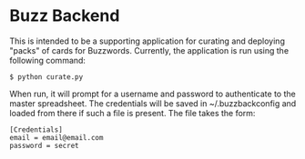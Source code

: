 # Buzz Backend

This is intended to be a supporting application for curating and deploying
"packs" of cards for Buzzwords. Currently, the application is run using the
following command:

    $ python curate.py

When run, it will prompt for a username and password to authenticate to the
master spreadsheet. The credentials will be saved in ~/.buzzbackconfig and
loaded from there if such a file is present. The file takes the form:

    [Credentials]
    email = email@email.com
    password = secret
